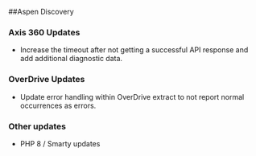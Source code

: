 ##Aspen Discovery

### Axis 360 Updates
- Increase the timeout after not getting a successful API response and add additional diagnostic data. 

### OverDrive Updates
- Update error handling within OverDrive extract to not report normal occurrences as errors.

### Other updates
- PHP 8 / Smarty updates